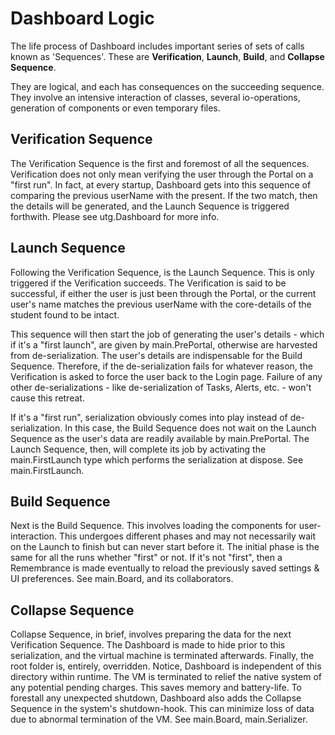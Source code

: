 # Dashboard Logic

The life process of Dashboard includes important series of sets of calls
known as 'Sequences'.
These are **Verification**, **Launch**, **Build**, and **Collapse Sequence**.

They are logical, and each has consequences on the succeeding sequence.
They involve an intensive interaction of classes, several io-operations,
generation of components or even temporary files.

## Verification Sequence
The Verification Sequence is the first and foremost of all the sequences.
Verification does not only mean verifying the user through the Portal on a "first run".
In fact, at every startup, Dashboard gets into this sequence of comparing the previous
userName with the present. If the two match, then the details will be generated,
and the Launch Sequence is triggered forthwith. Please see utg.Dashboard for more info.

## Launch Sequence
Following the Verification Sequence, is the Launch Sequence.
This is only triggered if the Verification succeeds.
The Verification is said to be successful, if either the user is just been through
the Portal, or the current user's name matches the previous userName with the
core-details of the student found to be intact.

This sequence will then start the job of generating the user's details -
which if it's a "first launch", are given by main.PrePortal,
otherwise are harvested from de-serialization.
The user's details are indispensable for the Build Sequence.
Therefore, if the de-serialization fails for whatever reason,
the Verification is asked to force the user back to the Login page.
Failure of any other de-serializations - like de-serialization of Tasks, Alerts, etc. -
won't cause this retreat.

If it's a "first run", serialization obviously comes into play instead of de-serialization.
In this case, the Build Sequence does not wait on the Launch Sequence
as the user's data are readily available by main.PrePortal. The Launch Sequence, then,
will complete its job by activating the main.FirstLaunch type which performs
the serialization at dispose. See main.FirstLaunch.

## Build Sequence
Next is the Build Sequence. This involves loading the components for user-interaction.
This undergoes different phases and may not necessarily wait on the Launch to finish
but can never start before it.
The initial phase is the same for all the runs whether "first" or not.
If it's not "first", then a Remembrance is made eventually to reload
the previously saved settings & UI preferences.
See main.Board, and its collaborators.

## Collapse Sequence
Collapse Sequence, in brief, involves preparing the data for the next Verification Sequence.
The Dashboard is made to hide prior to this serialization,
and the virtual machine is terminated afterwards. Finally, the root folder is,
entirely, overridden. Notice, Dashboard is independent of this directory within runtime.
The VM is terminated to relief the native system of any potential pending
charges. This saves memory and battery-life. To forestall any unexpected shutdown,
Dashboard also adds the Collapse Sequence in the system's shutdown-hook.
This can minimize loss of data due to abnormal termination of the VM.
See main.Board, main.Serializer.
